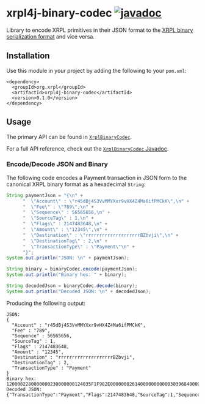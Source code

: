 # xrpl4j-binary-codec [![javadoc](https://javadoc.io/badge2/org.xrpl/xrpl4j-binary-codec/javadoc.svg?color=blue)](https://javadoc.io/doc/org.xrpl/xrpl4j-binary-codec)

Library to encode XRPL primitives in their JSON format to the [XRPL binary serialization format](https://xrpl.org/serialization.html) and vice versa.

## Installation
Use this module in your project by adding the following to your `pom.xml`:
```
<dependency>
  <groupId>org.xrpl</groupId>
  <artifactId>xrpl4j-binary-codec</artifactId>
  <version>0.1.0</version>
</dependency>
```

## Usage
The primary API can be found in [`XrplBinaryCodec`](./src/main/java/org/xrpl/xrpl4j/codec/binary/XrplBinaryCodec.java).

For a full API reference, check out the [`XrplBinaryCodec` Javadoc](https://www.javadoc.io/doc/org.xrpl/xrpl4j-binary-codec/latest/org/xrpl/xrpl4j/codec/binary/XrplBinaryCodec.html).

### Encode/Decode JSON and Binary
The following code encodes a Payment transaction in JSON form to the canonical XRPL binary format as a hexadecimal `String`:
```java
String paymentJson = "{\n" +
      "  \"Account\" : \"r45dBj4S3VvMMYXxr9vHX4Z4Ma6ifPMCkK\",\n" +
      "  \"Fee\" : \"789\",\n" +
      "  \"Sequence\" : 56565656,\n" +
      "  \"SourceTag\" : 1,\n" +
      "  \"Flags\" : 2147483648,\n" +
      "  \"Amount\" : \"12345\",\n" +
      "  \"Destination\" : \"rrrrrrrrrrrrrrrrrrrrBZbvji\",\n" +
      "  \"DestinationTag\" : 2,\n" +
      "  \"TransactionType\" : \"Payment\"\n" +
      "}";
System.out.println("JSON: \n" + paymentJson);

String binary = binaryCodec.encode(paymentJson);
System.out.println("Binary hex: " + binary);

String decodedJson = binaryCodec.decode(binary);
System.out.println("Decoded JSON: \n" + decodedJson);
```

Producing the following output:
```
JSON: 
{
  "Account" : "r45dBj4S3VvMMYXxr9vHX4Z4Ma6ifPMCkK",
  "Fee" : "789",
  "Sequence" : 56565656,
  "SourceTag" : 1,
  "Flags" : 2147483648,
  "Amount" : "12345",
  "Destination" : "rrrrrrrrrrrrrrrrrrrrBZbvji",
  "DestinationTag" : 2,
  "TransactionType" : "Payment"
}
Binary hex: 1200002280000000230000000124035F1F982E000000026140000000000030396840000000000003158114EE39E6D05CFD6A90DAB700A1D70149ECEE29DFEC83140000000000000000000000000000000000000001
Decoded JSON: 
{"TransactionType":"Payment","Flags":2147483648,"SourceTag":1,"Sequence":56565656,"DestinationTag":2,"Amount":"12345","Fee":"789","Account":"r45dBj4S3VvMMYXxr9vHX4Z4Ma6ifPMCkK","Destination":"rrrrrrrrrrrrrrrrrrrrBZbvji"}
```

